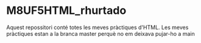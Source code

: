 # M8UF5HTML_rhurtado
Aquest repossitori conté totes les meves pràctiques d'HTML.
Les meves pràctiques estan a la branca master perquè no em deixava pujar-ho a main
